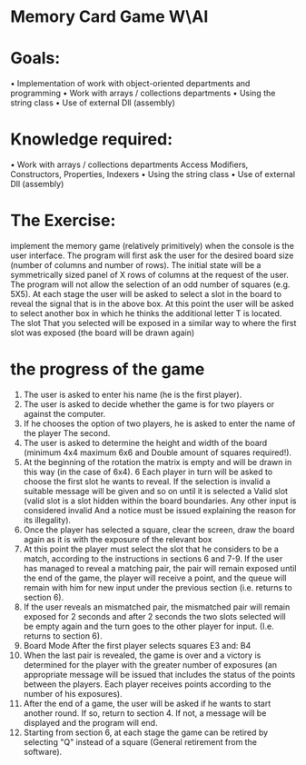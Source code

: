 # Memory Card Game W\AI

# Goals:
• Implementation of work with object-oriented departments and programming
• Work with arrays / collections departments
• Using the string class
• Use of external Dll (assembly)
# Knowledge required:
• Work with arrays / collections departments
Access Modifiers, Constructors, Properties, Indexers
• Using the string class
• Use of external Dll (assembly)

# The Exercise:
implement the memory game (relatively primitively) when the console is the user interface.
The program will first ask the user for the desired board size (number of columns and number of rows).
The initial state will be a symmetrically sized panel of X rows of columns at the request of the user.
The program will not allow the selection of an odd number of squares (e.g. 5X5).
At each stage the user will be asked to select a slot in the board to reveal the signal that is in the above box.
At this point the user will be asked to select another box in which he thinks the additional letter T is located. The slot
That you selected will be exposed in a similar way to where the first slot was exposed (the board will be drawn again)

# the progress of the game
1. The user is asked to enter his name (he is the first player).
2. The user is asked to decide whether the game is for two players or against the computer.
3. If he chooses the option of two players, he is asked to enter the name of the player
The second.
4. The user is asked to determine the height and width of the board (minimum 4x4 maximum 6x6 and Double amount of squares required!).
5. At the beginning of the rotation the matrix is empty and will be drawn in this way (in the case of 6x4).
6 Each player in turn will be asked to choose the first slot he wants to reveal. If the selection is invalid a suitable message will be given and so on until it is selected a Valid slot (valid slot is a slot hidden within the board boundaries. Any other input is considered invalid And a notice must be issued explaining the reason for its illegality).
7. Once the player has selected a square, clear the screen, draw the board again as it is with the exposure of the relevant box
8. At this point the player must select the slot that he considers to be a match, according to the instructions in sections 6 and 7-9. If the user has managed to reveal a matching pair, the pair will remain exposed until the end of the game, the player will receive a point, and the queue will remain with him for new input under the previous section (i.e. returns to section 6).
10. If the user reveals an mismatched pair, the mismatched pair will remain exposed for 2 seconds and after 2 seconds the two slots selected will be empty again and the turn goes to the other player for input.
(I.e. returns to section 6).
11. Board Mode After the first player selects squares E3 and: B4
12. When the last pair is revealed, the game is over and a victory is determined for the player with the greater number of exposures (an appropriate message will be issued that includes the status of the points between the players. Each player receives points according to the number of his exposures).
13. After the end of a game, the user will be asked if he wants to start another round. If so, return to section 4.
If not, a message will be displayed and the program will end.
14. Starting from section 6, at each stage the game can be retired by selecting "Q" instead of a square
(General retirement from the software).
